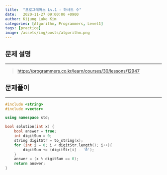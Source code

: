 ```yaml
---
title:  "프로그래머스 Lv.1 - 하샤드 수"
date:   2020-11-27 09:00:00 +0900
author: Kijung Luke Kim
categories: [Algorithm, Programmers, Level1]
tags: [practice]
image: /assets/img/posts/algorithm.png
---
```


## 문제 설명
---

> https://programmers.co.kr/learn/courses/30/lessons/12947

## 문제풀이
---

```cpp
#include <string>
#include <vector>

using namespace std;

bool solution(int x) {
    bool answer = true;
    int digitSum = 0;
    string digitStr = to_string(x);
    for (int i = 0; i < digitStr.length(); i++){
        digitSum += (digitStr[i] - '0');
    }
    answer = (x % digitSum == 0);
    return answer;
}
```
